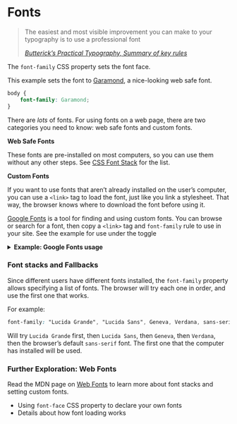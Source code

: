 # Fonts

> The easiest and most visible improvement you can make to your typography is to use a professional font
>
> *[Butterick’s Practical Typography, Summary of key rules](https://practicaltypography.com/summary-of-key-rules.html)* 

The `font-family` CSS property sets the font face.

This example sets the font to [Garamond](https://en.wikipedia.org/wiki/Garamond), a nice-looking web safe font.

```css
body {
    font-family: Garamond;
}
```

There are *lots* of fonts. For using fonts on a web page, there are two categories you need to know: web safe fonts and custom fonts.

**Web Safe Fonts**

These fonts are pre-installed on most computers, so you can use them without any other steps. See [CSS Font Stack](https://www.cssfontstack.com/) for the list.

**Custom Fonts**

If you want to use fonts that aren’t already installed on the user’s computer, you can use a `<link>` tag to load the font, just like you link a stylesheet. That way, the browser knows where to download the font before using it.

[Google Fonts](https://fonts.google.com/) is a tool for finding and using custom fonts. You can browse or search for a font, then copy a `<link>` tag and `font-family` rule to use in your site. See the example for use under the toggle

<details>
<summary><strong>Example: Google Fonts usage</strong></summary>

For using the font [Merriweather](https://fonts.google.com/specimen/Merriweather) in Regular, *Italic*, and **Bold,** loading from Google fonts.

Add this to the `<head>` in `index.html` 

```html
<link rel="preconnect" href="https://fonts.googleapis.com">
<link rel="preconnect" href="https://fonts.gstatic.com" crossorigin>
<link href="https://fonts.googleapis.com/css2?family=Merriweather:ital,wght@0,400;0,700;1,400&display=swap" rel="stylesheet">
```

And use this as the CSS rule for the text to style (in this case, `body`):

```css
body {
    font-family: 'Merriweather', serif;
}
```

Both of these are copied from the Google Fonts page after selecting the fonts.

</details>

### Font stacks and Fallbacks

Since different users have different fonts installed, the `font-family` property allows specifying a list of fonts. The browser will try each one in order, and use the first one that works.

For example:

```css
font-family: "Lucida Grande", "Lucida Sans", Geneva, Verdana, sans-serif;
```

Will try `Lucida Grande` first, then `Lucida Sans`, then `Geneva`, then `Verdana`, then the browser’s default `sans-serif` font. The first one that the computer has installed will be used.

### Further Exploration: Web Fonts
 
Read the MDN page on [Web Fonts](https://developer.mozilla.org/en-US/docs/Learn/CSS/Styling_text/Web_fonts) to learn more about font stacks and setting custom fonts.
 
- Using `font-face` CSS property to declare your own fonts
- Details about how font loading works
